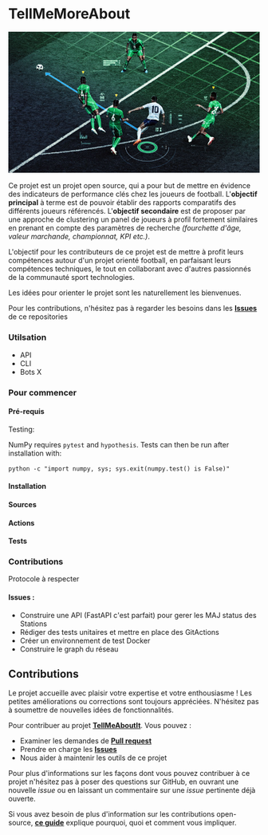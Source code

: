 # TellMeMoreAbout

![image](./assets/img/img_banniere.jpg)


Ce projet est un projet open source, qui a pour but de mettre en évidence des indicateurs de performance clés chez les joueurs de football.
L'**objectif principal** à terme est de pouvoir établir des rapports comparatifs des différents joueurs référencés. L'**objectif secondaire** est de proposer par une approche de clustering un panel de joueurs à profil fortement similaires en prenant en compte des paramètres de recherche *(fourchette d'âge, valeur marchande, championnat, KPI etc.)*.  

L'objectif pour les contributeurs de ce projet est de mettre à profit leurs compétences autour d'un projet orienté football, en parfaisant leurs compétences techniques, le tout en collaborant avec d'autres passionnés de la communauté sport technologies. 

Les idées pour orienter le projet sont les naturellement les bienvenues.

Pour les contributions, n'hésitez pas à regarder les besoins dans les **[Issues](https://github.com/giovannimin/TellMeMoreAbout/issues)** de ce repositories

### Utilsation 
- API 
- CLI 
- Bots X 
### Pour commencer


#### Pré-requis
Testing:

NumPy requires `pytest` and `hypothesis`.  Tests can then be run after installation with:

    python -c "import numpy, sys; sys.exit(numpy.test() is False)"


#### Installation

#### Sources 

#### Actions
#### Tests



### Contributions
Protocole à respecter 
#### Issues :
* Construire une API (FastAPI c'est parfait) pour gerer les MAJ status des Stations
* Rédiger des tests unitaires et mettre en place des GitActions
* Créer un environnement de test Docker
* Construire le graph du réseau


## Contributions

Le projet accueille avec plaisir votre expertise et votre enthousiasme !
Les petites améliorations ou corrections sont toujours appréciées.
N'hésitez pas à soumettre de nouvelles idées de fonctionnalités. 

Pour contribuer au projet **[TellMeAboutIt](https://github.com/giovannimin/TellMeMoreAbout)**. Vous pouvez :
- Examiner les demandes de **[Pull request](https://github.com/giovannimin/TellMeMoreAbout/pulls)**
- Prendre en charge les **[Issues](https://github.com/giovannimin/TellMeMoreAbout/issues)**
- Nous aider à maintenir les outils de ce projet 


Pour plus d'informations sur les façons dont vous pouvez contribuer à ce projet n'hésitez pas à poser des questions 
sur GitHub, en ouvrant une nouvelle *issue* ou en laissant un commentaire sur une *issue* pertinente déjà ouverte.


Si vous avez besoin de plus d'information sur les contributions open-source,
**[ce guide](https://opensource.guide/how-to-contribute/)** explique pourquoi, quoi et comment vous impliquer.
